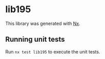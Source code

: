 # lib195

This library was generated with [Nx](https://nx.dev).

## Running unit tests

Run `nx test lib195` to execute the unit tests.

